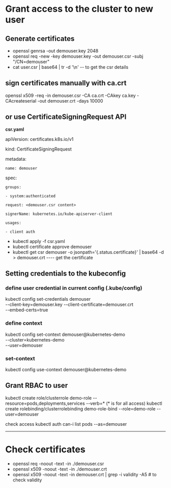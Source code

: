 # Grant access to the cluster to new user

## Generate certificates

- openssl genrsa -out demouser.key 2048
- openssl req -new -key demouser.key -out demouser.csr -subj "/CN=demouser"
- cat user.csr | base64 | tr -d '\n' -- to get the csr details

## sign certificates manually with ca.crt
openssl x509 -req -in demouser.csr -CA ca.crt -CAkey ca.key -CAcreateserial -out demouser.crt -days 10000

## or use CertificateSigningRequest API
**csr.yaml**

apiVersion: certificates.k8s.io/v1

kind: CertificateSigningRequest

metadata:

    name: demouser
    
spec:

    groups:
    
    - system:authenticated
    
    request: <demouser.csr content>
    
    signerName: kubernetes.io/kube-apiserver-client
    
    usages:
    
    - client auth
         
 - kubectl apply -f csr.yaml
 - kubectl certificate approve demouser
 - kubectl get csr demouser -o jsonpath='{.status.certificate}' | base64 -d > demouser.crt ---- get the certificate

## Setting credentials to the kubeconfig

 ### define user credential in current config (.kube/config)
 kubectl config set-credentials demouser \
 --client-key=demouser.key
 --client-certificate=demouser.crt \
 --embed-certs=true
 
 ### define context
 kubectl config set-context demouser@kubernetes-demo \
 --cluster=kubernetes-demo \
 --user=demouser
 
### set-context
kubectl config use-context demouser@kubernetes-demo

## Grant RBAC to user

kubectl create role/clusterrole demo-role --resource=pods,deployments,services --verb=* (* is for all access)
kubectl create rolebinding/clusterrolebinding demo-role-bind --role=demo-role --user=demouser

check access
kubectl auth can-i list pods --as=demouser

----------------------------------------------------------------------------------------------

# Check certificates
- openssl req  -noout -text -in ./demouser.csr
- openssl x509  -noout -text -in ./demouser.crt
- openssl x509 -noout -text -in demouser.crt | grep -i validity -A5 # to check validity
